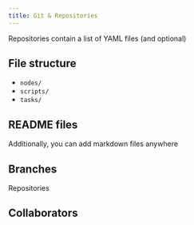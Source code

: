 ```yaml
---
title: Git & Repositories
---
```


Repositories contain a list of YAML files (and optional)


## File structure

- `nodes/`
- `scripts/`
- `tasks/`

## README files

Additionally, you can add markdown files anywhere 

## Branches

Repositories

## Collaborators